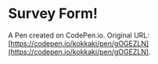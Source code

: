 # Survey Form!

A Pen created on CodePen.io. Original URL: [https://codepen.io/kokkaki/pen/gOGEZLN](https://codepen.io/kokkaki/pen/gOGEZLN).

